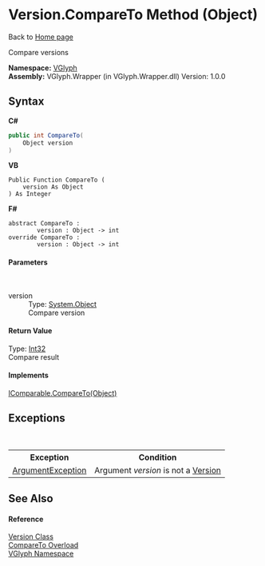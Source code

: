 # Version.CompareTo Method (Object)
Back to <a href="Home.md">Home page</a> 

Compare versions

**Namespace:**&nbsp;<a href="N_VGlyph.md">VGlyph</a><br />**Assembly:**&nbsp;VGlyph.Wrapper (in VGlyph.Wrapper.dll) Version: 1.0.0

## Syntax

**C#**<br />
``` C#
public int CompareTo(
	Object version
)
```

**VB**<br />
``` VB
Public Function CompareTo ( 
	version As Object
) As Integer
```

**F#**<br />
``` F#
abstract CompareTo : 
        version : Object -> int 
override CompareTo : 
        version : Object -> int 
```


#### Parameters
&nbsp;<dl><dt>version</dt><dd>Type: <a href="http://msdn2.microsoft.com/en-us/library/e5kfa45b" target="_blank">System.Object</a><br />Compare version</dd></dl>

#### Return Value
Type: <a href="http://msdn2.microsoft.com/en-us/library/td2s409d" target="_blank">Int32</a><br />Compare result

#### Implements
<a href="http://msdn2.microsoft.com/en-us/library/4ah99705" target="_blank">IComparable.CompareTo(Object)</a><br />

## Exceptions
&nbsp;<table><tr><th>Exception</th><th>Condition</th></tr><tr><td><a href="http://msdn2.microsoft.com/en-us/library/3w1b3114" target="_blank">ArgumentException</a></td><td>Argument *version* is not a <a href="T_VGlyph_Version.md">Version</a></td></tr></table>

## See Also


#### Reference
<a href="T_VGlyph_Version.md">Version Class</a><br /><a href="Overload_VGlyph_Version_CompareTo.md">CompareTo Overload</a><br /><a href="N_VGlyph.md">VGlyph Namespace</a><br />